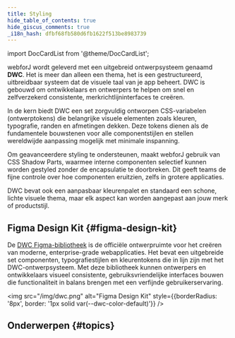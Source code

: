 ```yaml
---
title: Styling
hide_table_of_contents: true
hide_giscus_comments: true
_i18n_hash: dfbf68fb580d6fb1622f513be8983739
---
```

<Head>
  <style>{`
  .container {
    max-width: 65em !important;
  }
  `}</style>
</Head>

<!-- vale off -->
import DocCardList from '@theme/DocCardList';

<!-- vale on -->

webforJ wordt geleverd met een uitgebreid ontwerpsysteem genaamd **DWC**. Het is meer dan alleen een thema, het is een gestructureerd, uitbreidbaar systeem dat de visuele taal van je app beheert. DWC is gebouwd om ontwikkelaars en ontwerpers te helpen om snel en zelfverzekerd consistente, merkrichtlijninterfaces te creëren.

In de kern biedt DWC een set zorgvuldig ontworpen CSS-variabelen (ontwerptokens) die belangrijke visuele elementen zoals kleuren, typografie, randen en afmetingen dekken. Deze tokens dienen als de fundamentele bouwstenen voor alle componentstijlen en stellen wereldwijde aanpassing mogelijk met minimale inspanning.

Om geavanceerdere styling te ondersteunen, maakt webforJ gebruik van CSS Shadow Parts, waarmee interne componenten selectief kunnen worden gestyled zonder de encapsulatie te doorbreken. Dit geeft teams de fijne controle over hoe componenten eruitzien, zelfs in grotere applicaties.

DWC bevat ook een aanpasbaar kleurenpalet en standaard een schone, lichte visuele thema, maar elk aspect kan worden aangepast aan jouw merk of productstijl.

## Figma Design Kit {#figma-design-kit}

De [DWC Figma-bibliotheek](https://www.figma.com/community/file/1144573845612007198/dwc-design-kit) is de officiële ontwerpruimte voor het creëren van moderne, enterprise-grade webapplicaties. Het bevat een uitgebreide set componenten, typografiestijlen en kleurentokens die in lijn zijn met het DWC-ontwerpsysteem. Met deze bibliotheek kunnen ontwerpers en ontwikkelaars visueel consistente, gebruiksvriendelijke interfaces bouwen die functionaliteit in balans brengen met een verfijnde gebruikerservaring.

<img src="/img/dwc.png" alt="Figma Design Kit" style={{borderRadius: '8px', border: '1px solid var(--dwc-color-default)'}} />

## Onderwerpen {#topics}

<DocCardList className="topics-section" />
